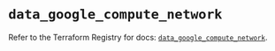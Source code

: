 # `data_google_compute_network`

Refer to the Terraform Registry for docs: [`data_google_compute_network`](https://registry.terraform.io/providers/hashicorp/google/6.33.0/docs/data-sources/compute_network).
